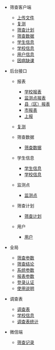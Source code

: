 - 筛查客户端
    - [上传文件](/筛查客户端/上传文件.md)
    - [复测](/筛查客户端/复测.md)
    - [筛查计划](/筛查客户端/筛查计划.md)
    - [筛查数据](/筛查客户端/筛查数据.md)
    - [学生信息](/筛查客户端/学生信息.md)
    - [学校信息](/筛查客户端/学校信息.md)
    - [用户信息](/筛查客户端/用户信息.md)
    - [因病缺课](/筛查客户端/因病缺课.md)

- 后台接口
    - 报表
        - [学校报表](/业务后台/报表/学校报表.md)
        - [监测点报表](/业务后台/报表/监测点报表.md)
        - [县（区）报表](/业务后台/报表/县（区）报表.md)
        - [市报表](/业务后台/报表/市报表.md)
        - [上报](/业务后台/报表/上报.md)

    - [复测](/业务后台/复测.md)
    - 筛查数据
        - [筛查数据](/业务后台/筛查数据/筛查数据.md)

    - 学生信息
        - [学生信息](/业务后台/学生信息/学生信息.md)
        - [学校信息](/业务后台/学生信息/学校信息.md)

    - 监测点
        - [监测点](/业务后台/监测点/监测点.md)

    - 筛查计划
        - [筛查计划](/业务后台/筛查计划/筛查计划.md)

    - 用户
        - [用户](/业务后台/用户/用户.md)

- 全局
    - [筛查参数](/全局/筛查参数.md)
    - [筛查结论](/全局/筛查结论.md)
    - [系统参数](/全局/系统参数.md)
    - [报表参数](/全局/报表参数.md)
    - [登录认证](/全局/登录认证.md)
    - [使用说明](/全局/使用说明.md)
- 调查表
    - [调查表](/调查表/调查表.md)
    - [学校信息](/调查表/学校信息.md)
    - [调查表统计](/调查表/调查表统计.md)
- 微信端
    - [筛查记录](/微信端/筛查记录.md)